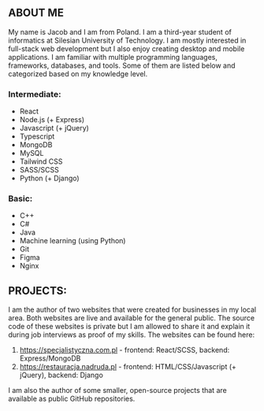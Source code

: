 ## ABOUT ME

My name is Jacob and I am from Poland. I am a third-year student of informatics at Silesian University of Technology. I am mostly interested in full-stack web development but I also enjoy creating desktop and mobile applications. I am familiar with multiple programming languages, frameworks, databases, and tools. Some of them are listed below and categorized based on my knowledge level.

### Intermediate:

* React
* Node.js (+ Express)
* Javascript (+ jQuery)
* Typescript
* MongoDB
* MySQL
* Tailwind CSS
* SASS/SCSS
* Python (+ Django)


### Basic:

* C++
* C#
* Java
* Machine learning (using Python)
* Git
* Figma
* Nginx


## PROJECTS:

I am the author of two websites that were created for businesses in my local area. Both websites are live and available for the general public. The source code of these websites is private but I am allowed to share it and explain it during job interviews as proof of my skills. The websites can be found here:

1. https://specjalistyczna.com.pl - frontend: React/SCSS, backend: Express/MongoDB
2. https://restauracja.nadruda.pl - frontend: HTML/CSS/Javascript (+ jQuery), backend: Django

I am also the author of some smaller, open-source projects that are available as public GitHub repositories.
